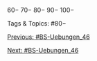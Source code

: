 60−
70−
80−
90−
100−

   Tags & Topics:
   #80−

[Previous: #BS-Uebungen_46](BS-Uebungen_46.md)

[Next: #BS-Uebungen_46](BS-Uebungen_46.md)